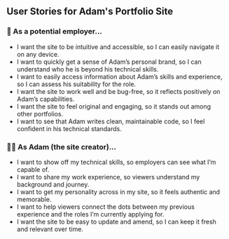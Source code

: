 ## User Stories for Adam's Portfolio Site

### 👥 As a potential employer...
- I want the site to be intuitive and accessible, so I can easily navigate it on any device.
- I want to quickly get a sense of Adam’s personal brand, so I can understand who he is beyond his technical skills.
- I want to easily access information about Adam’s skills and experience, so I can assess his suitability for the role.
- I want the site to work well and be bug-free, so it reflects positively on Adam’s capabilities.
- I want the site to feel original and engaging, so it stands out among other portfolios.
- I want to see that Adam writes clean, maintainable code, so I feel confident in his technical standards.

### 🧑‍💻 As Adam (the site creator)...
- I want to show off my technical skills, so employers can see what I’m capable of.
- I want to share my work experience, so viewers understand my background and journey.
- I want to get my personality across in my site, so it feels authentic and memorable.
- I want to help viewers connect the dots between my previous experience and the roles I’m currently applying for.
- I want the site to be easy to update and amend, so I can keep it fresh and relevant over time.

